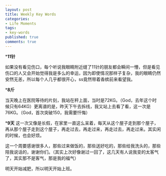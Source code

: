 ```yaml
---
layout: post
title: Weekly Key Words
categories:
- Life Moments
tags:
- key-words
published: true
comments: true
---
```

<p>*<strong>11针</strong></p>

<p>如果没有看见伤口，每个听说我眼睛附近缝了11针的朋友都会瞬间一懵，但是看见伤口的人又会开始觉得我是多么的幸运，因为即使情况那样子复杂，我的眼睛仍然安然无恙，所以每个人几乎都很开心，ss竟然带着香槟前来看望我。</p>

<p>*<strong>8斤</strong></p>

<p>当天晚上在医院等待的片刻，我站在秤上面，当时是72KG。（God，去年这个时候只有64KG）更离谱的是，昨天下午去拆线，我又站上去看了看，这一次是76KG。（God，首次突破150，我需要忏悔）</p>

<p>*<strong>9天</strong>
这一次又像是长假，在家里一直这么呆着，每天从这个屋子走到那个屋子，再从那个屋子走到这个屋子，再走过去，再走过来，再走过去，再走过来。其实闲的时候，也会好烦。</p>

<p>这一个周要感谢很多人，那些过来做饭的，那些送好吃的，那些给我洗头的，那些陪我说话的，谢谢你们。（其实上次好像谢过一回了，这几天有人说我变的太客气了，其实那不是客气，那是我的福气）</p>

<p>明天开始减肥，所以明天开始上班。</p>
